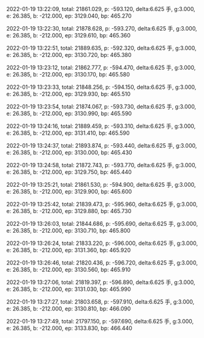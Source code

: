 2022-01-19 13:22:09, total: 21861.029, p: -593.120, delta:6.625 手, g:3.000, e: 26.385, b: -212.000, ep: 3129.040, bp: 465.270

2022-01-19 13:22:30, total: 21878.628, p: -593.270, delta:6.625 手, g:3.000, e: 26.385, b: -212.000, ep: 3129.610, bp: 465.360

2022-01-19 13:22:51, total: 21889.635, p: -592.320, delta:6.625 手, g:3.000, e: 26.385, b: -212.000, ep: 3130.720, bp: 465.380

2022-01-19 13:23:12, total: 21862.777, p: -594.470, delta:6.625 手, g:3.000, e: 26.385, b: -212.000, ep: 3130.170, bp: 465.580

2022-01-19 13:23:33, total: 21848.256, p: -594.150, delta:6.625 手, g:3.000, e: 26.385, b: -212.000, ep: 3129.930, bp: 465.510

2022-01-19 13:23:54, total: 21874.067, p: -593.730, delta:6.625 手, g:3.000, e: 26.385, b: -212.000, ep: 3130.990, bp: 465.590

2022-01-19 13:24:16, total: 21889.459, p: -593.310, delta:6.625 手, g:3.000, e: 26.385, b: -212.000, ep: 3131.410, bp: 465.590

2022-01-19 13:24:37, total: 21893.874, p: -593.440, delta:6.625 手, g:3.000, e: 26.385, b: -212.000, ep: 3130.000, bp: 465.430

2022-01-19 13:24:58, total: 21872.743, p: -593.770, delta:6.625 手, g:3.000, e: 26.385, b: -212.000, ep: 3129.750, bp: 465.440

2022-01-19 13:25:21, total: 21861.530, p: -594.900, delta:6.625 手, g:3.000, e: 26.385, b: -212.000, ep: 3129.900, bp: 465.600

2022-01-19 13:25:42, total: 21839.473, p: -595.960, delta:6.625 手, g:3.000, e: 26.385, b: -212.000, ep: 3129.880, bp: 465.730

2022-01-19 13:26:03, total: 21844.686, p: -595.690, delta:6.625 手, g:3.000, e: 26.385, b: -212.000, ep: 3130.710, bp: 465.800

2022-01-19 13:26:24, total: 21833.220, p: -596.000, delta:6.625 手, g:3.000, e: 26.385, b: -212.000, ep: 3131.360, bp: 465.920

2022-01-19 13:26:46, total: 21820.436, p: -596.720, delta:6.625 手, g:3.000, e: 26.385, b: -212.000, ep: 3130.560, bp: 465.910

2022-01-19 13:27:06, total: 21819.397, p: -596.890, delta:6.625 手, g:3.000, e: 26.385, b: -212.000, ep: 3131.030, bp: 465.990

2022-01-19 13:27:27, total: 21803.658, p: -597.910, delta:6.625 手, g:3.000, e: 26.385, b: -212.000, ep: 3130.810, bp: 466.090

2022-01-19 13:27:49, total: 21797.150, p: -597.690, delta:6.625 手, g:3.000, e: 26.385, b: -212.000, ep: 3133.830, bp: 466.440
